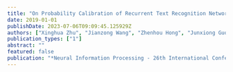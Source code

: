 ```yaml
---
title: "On Probability Calibration of Recurrent Text Recognition Network"
date: 2019-01-01
publishDate: 2023-07-06T09:09:45.125929Z
authors: ["Xinghua Zhu", "Jianzong Wang", "Zhenhou Hong", "Junxiong Guo", "Jing Xiao"]
publication_types: ["1"]
abstract: ""
featured: false
publication: "*Neural Information Processing - 26th International Conference, ICONIP 2019, Sydney, NSW, Australia, December 12-15, 2019, Proceedings, Part III*"
---
```



